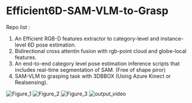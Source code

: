 # Efficient6D-SAM-VLM-to-Grasp
Repo list : 

1. An Efficient RGB-D features extractor to category-level and instance-level 6D pose estimation.
2. Bidirectional cross attentin fusion with rgb-point cloud and globe-local features. 
3. An end-to-end category level pose estimation inference scripts that includes real-time segmentation of SAM. (Free of shape piror)
4. SAM-VLM to grasping task with 3DBBOX (Using Azure Kinect or Realsensing).

   
![Figure_1](https://github.com/houph4/Efficient6D-SAM-VLM-to-Grasping-task/assets/90714020/a4f72f66-477e-43bf-aac8-8ebccfcee4e7)
![Figure_2](https://github.com/houph4/Efficient6D-SAM-VLM-to-Grasping-task/assets/90714020/a9ceaa92-3c4e-42ee-b5dd-bee74f6247b9)
![Figure_3](https://github.com/houph4/Efficient6D-SAM-VLM-to-Grasping-task/assets/90714020/574d96d4-51ae-4c38-b615-799dec31d0c7)
![output_video](https://github.com/houph4/Efficient6D-SAM-VLM-to-Grasping-task/assets/90714020/a6a887d7-95bc-4993-a1be-d33d1fde10dc)
